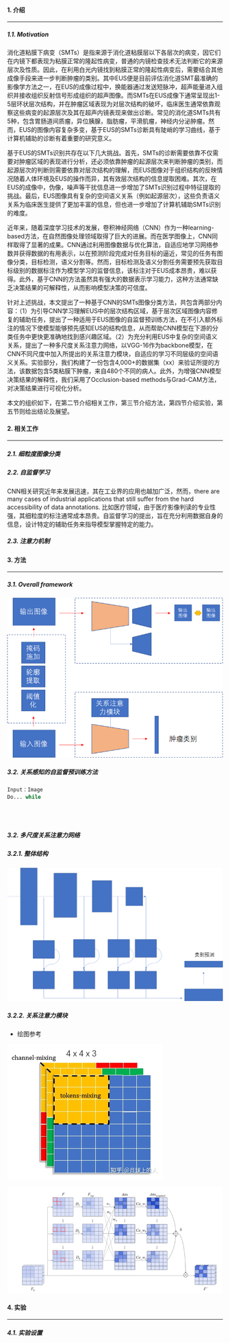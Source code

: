 #### 1. 介绍

---

##### 1.1. Motivation

消化道粘膜下病变（SMTs）是指来源于消化道粘膜层以下各层次的病变，因它们在内镜下都表现为粘膜正常的隆起性病变，普通的内镜检查技术无法判断它的来源层次及性质。因此，在利用白光内镜找到粘膜正常的隆起性病变后，需要结合其他成像手段来进一步判断肿瘤的类别。其中EUS便是目前评估消化道SMT最准确的影像学方法之一，在EUS的成像过程中，换能器通过发送短脉冲，超声能量进入组织并接收组织反射信号形成组织的超声图像。而SMTs在EUS成像下通常呈现出1-5层环状层次结构，并在肿瘤区域表现为对层次结构的破坏，临床医生通常依靠观察这些病变的起源层次及其在超声内镜表现来做出诊断。常见的消化道SMTs共有5种，包含胃肠道间质瘤，异位胰腺，脂肪瘤，平滑肌瘤，神经内分泌肿瘤。然而，EUS的图像内容复杂多变，基于EUS的SMTs诊断具有陡峭的学习曲线，基于计算机辅助的诊断有着重要的研究意义。

基于EUS的SMTs识别共存在以下几大挑战。首先，SMTs的诊断需要依靠不仅需要对肿瘤区域的表现进行分析，还必须依靠肿瘤的起源层次来判断肿瘤的类别，而起源层次的判断则需要依靠对层次结构的理解，而EUS图像对于组织结构的反映情况随着人体环境及EUS的操作而异，其有效层次结构的信息提取困难。其次，在EUS的成像中，伪像，噪声等干扰信息进一步增加了SMTs识别过程中特征提取的挑战。最后，EUS图像具有复杂的空间语义关系（例如起源层次），这些负责语义关系为临床医生提供了更加丰富的信息，但也进一步增加了计算机辅助SMTs识别的难度。

近年来，随着深度学习技术的发展，卷积神经网络（CNN）作为一种learning-based方法，在自然图像处理领域取得了巨大的进展。而在医学图像上，CNN同样取得了显著的成果。CNN通过利用图像数据与优化算法，自适应地学习网络参数并获得数据的有用表示，以在预测阶段完成对任务目标的逼近，常见的任务有图像分类，目标检测，语义分割等。然而，目标检测及语义分割任务需要预先获取目标级别的数据标注作为模型学习的监督信息，该标注对于EUS成本昂贵，难以获得。此外，基于CNN的方法虽然具有强大的数据表示学习能力，这种方法通常缺乏决策结果的可解释性，从而影响模型决策的可信度。

针对上述挑战，本文提出了一种基于CNN的SMTs图像分类方法，共包含两部分内容：（1）为引导CNN学习理解EUS中的层次结构区域，基于层次区域图像内容修复的辅助任务，提出了一种适用于EUS图像的自监督预训练方法，在不引入额外标注的情况下使模型能够预先感知EUS的结构信息，从而帮助CNN模型在下游的分类任务中更快更准确地找到感兴趣区域。（2）为充分利用EUS中复杂的空间语义关系，提出了一种多尺度关系注意力网络，以VGG-16作为backbone模型，在CNN不同尺度中加入所提出的关系注意力模块，自适应的学习不同层级的空间语义关系。实验部分，我们构建了一份包含4,000+的数据集（xx）来验证所提的方法，该数据包含5类粘膜下肿瘤，来自480个不同的病人。此外，为增强CNN模型决策结果的解释性，我们采用了Occlusion-based methods与Grad-CAM方法，对决策结果进行可视化分析。

本文的组织如下，在第二节介绍相关工作，第三节介绍方法，第四节介绍实验，第五节则给出结论及展望。



#### 2. 相关工作

---

##### 2.1. 细粒度图像分类





##### 2.2. 自监督学习

CNN相关研究近年来发展迅速，其在工业界的应用也越加广泛，然而，there are many cases of industrial applications that still suffer from the hard accessibility of  data annotations. 比如医疗领域，由于医疗影像判读的专业性强，其细粒度的标注通常成本昂贵。自监督学习的提出，旨在充分利用数据自身的信息，设计特定的辅助任务来指导模型掌握特定的能力。





##### 2.3.  注意力机制

 



#### 3. 方法

---

##### 3.1. Overall framework

![image-20210904220035127](pics/image-20210904220035127.png)

##### 3.2. 关系感知的自监督预训练方法

```python
Input：Image 
Do... while





```

##### 3.2. 多尺度关系注意力网络

##### 3.2.1. 整体结构

![image-20210904220953372](pics/image-20210904220953372.png)

##### 3.2.2. 关系注意力模块

- 绘图参考

![img](pics/v2-4028aaa89fa52a199dd474c443355a12_720w.jpg)

![image-20210904221123594](pics/image-20210904221123594.png)

#### 4. 实验

---

##### 4.1. 实验设置

